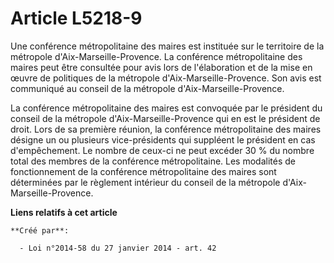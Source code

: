 # Article L5218-9

Une conférence métropolitaine des maires est instituée sur le territoire de la métropole d'Aix-Marseille-Provence. La
conférence métropolitaine des maires peut être consultée pour avis lors de l'élaboration et de la mise en œuvre de politiques
de la métropole d'Aix-Marseille-Provence. Son avis est communiqué au conseil de la métropole d'Aix-Marseille-Provence. 

La conférence métropolitaine des maires est convoquée par le président du conseil de la métropole d'Aix-Marseille-Provence
qui en est le président de droit. Lors de sa première réunion, la conférence métropolitaine des maires désigne un ou
plusieurs vice-présidents qui suppléent le président en cas d'empêchement. Le nombre de ceux-ci ne peut excéder 30 % du
nombre total des membres de la conférence métropolitaine. Les modalités de fonctionnement de la conférence métropolitaine des
maires sont déterminées par le règlement intérieur du conseil de la métropole d'Aix-Marseille-Provence.

**Liens relatifs à cet article**

	**Créé par**:

	  - Loi n°2014-58 du 27 janvier 2014 - art. 42
